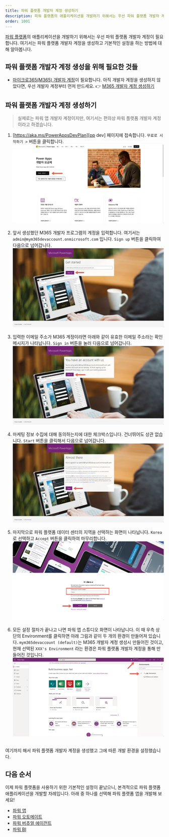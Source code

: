 ```yaml
---
title: 파워 플랫폼 개발자 계정 생성하기
description: 파워 플랫폼의 애플리케이션을 개발하기 위해서는 우선 파워 플랫폼 개발자 계정이 필요합니다. 여기서는 파워 플랫폼 개발자 계정을 생성하고 기본적인 설정을 하는 방법에 대해 알아봅니다.
order: 1001
---
```


[파워 플랫폼][pp]의 애플리케이션을 개발하기 위해서는 우선 파워 플랫폼 개발자 계정이 필요합니다. 여기서는 파워 플랫폼 개발자 계정을 생성하고 기본적인 설정을 하는 방법에 대해 알아봅니다.


## 파워 플랫폼 개발자 계정 생성을 위해 필요한 것들 ##

* [마이크로365(M365) 개발자 계정][m365 dev]이 필요합니다. 아직 개발자 계정을 생성하지 않았다면, 우선 개발자 계정부터 먼저 만드세요. 👉 [M365 개발자 계정 생성하기][m365 dev setup]


## 파워 플랫폼 개발자 계정 생성하기 ##

> 실제로는 파워 앱 개발자 계정이지만, 여기서는 편의상 파워 플랫폼 개발자 계정이라고 하겠습니다.

1. [https://aka.ms/PowerAppsDevPlan][pp dev] 페이지에 접속합니다. `무료로 시작하기 >` 버튼을 클릭합니다.
    ![파워 앱 개발자 프로그램 랜딩 페이지][image-01]
    &nbsp;
1. 앞서 생성했던 M365 개발자 프로그램의 계정을 입력합니다. 여기서는 `admin@mym365devaccount.onmicrosoft.com` 입니다. `Sign up` 버튼을 클릭하여 다음으로 넘어갑니다.
    ![파워 앱 개발자 프로그램 이메일 주소 확인][image-02]
    &nbsp;
1. 입력한 이메일 주소가 M365 계정이라면 아래와 같이 유효한 이메일 주소라는 확인 메시지가 나타납니다. `Sign in` 버튼을 눌러 다음으로 넘어갑니다.
    ![파워 앱 개발자 프로그램 이메일 주소 인증][image-03]
    &nbsp;
1. 마케팅 정보 수집에 대해 동의하는지에 대한 체크박스입니다. 건너뛰어도 상관 없습니다. `Start` 버튼을 클릭해서 다음으로 넘어갑니다.
    ![마케팅 정보 수집 동의][image-04]
    &nbsp;
1. 마지막으로 파워 플랫폼 데이터 센터의 지역을 선택하는 화면이 나타납니다. `Korea`로 선택하고 `Accept` 버튼을 클릭하여 마무리합니다.
    ![파워 플랫폼 데이터 센터 지역 선택][image-05]
    &nbsp;
1. 모든 설정 절차가 끝나고 나면 파워 앱 스튜디오 화면이 나타납니다. 이 때 우측 상단의 Environment를 클릭하면 아래 그림과 같이 두 개의 환경이 만들어져 있습니다. `mym365devaccount (default)`는 M365 개발자 계정 생성시 만들어진 것이고, 현재 선택된 `XXX's Environment` 라는 환경은 파워 플랫폼 개발자 계정을 통해 만들어진 것입니다.
    ![파워 플랫폼 스튜디오][image-06]
    &nbsp;

여기까지 해서 파워 플랫폼 개발자 계정을 생성했고 그에 따른 개발 환경을 설정했습니다.


## 다음 순서 ##

이제 파워 플랫폼을 사용하기 위한 기본적인 설정이 끝났으니, 본격적으로 파워 플랫폼 애플리케이션을 개발할 차례입니다. 아래 중 하나를 선택해 파워 플랫폼 앱을 개발해 보세요!

* [파워 앱][pas]
* [파워 오토메이트][pau]
* [파워 버추얼 에이전트][pva]
* [파워 BI][pbi]



[image-01]: ../images/pp/pp-dev-setup-01.png
[image-02]: ../images/pp/pp-dev-setup-02.png
[image-03]: ../images/pp/pp-dev-setup-03.png
[image-04]: ../images/pp/pp-dev-setup-04.png
[image-05]: ../images/pp/pp-dev-setup-05.png
[image-06]: ../images/pp/pp-dev-setup-06.png


[pp]: https://powerplatform.microsoft.com/ko-kr/?WT.mc_id=power-34890-juyoo
[pp dev]: https://powerapps.microsoft.com/ko-kr/developerplan/?WT.mc_id=power-34890-juyoo
[pp dev regions]: https://docs.microsoft.com/ko-kr/power-platform/admin/regions-overview?WT.mc_id=power-34890-juyoo

[pas]: /pas
[pau]: /pau
[pva]: /pva
[pbi]: /pbi

[m365 dev]: https://developer.microsoft.com/ko-kr/microsoft-365/dev-program?WT.mc_id=power-34890-juyoo
[m365 dev setup]: /m365/m365-dev-setup

